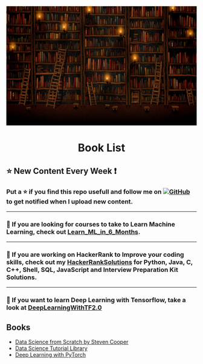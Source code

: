 <img src="./images/books.jpg">

<h1 id="HackerRankSolutions" align="center" >Book List</h1>

<h2>⭐️ New Content Every Week ❗</h2>

<h3>Put a ⭐️ if you find this repo usefull and follow me on
<a href="https://github.com/mukeshmithrakumar/"><img src="https://img.shields.io/badge/GitHub-Black.svg?" alt="GitHub"></a>
to get notified when I upload new content.

***
 <h3>💫 If you are looking for courses to take to Learn Machine Learning, check out <a href="https://github.com/mukeshmithrakumar/Learn_ML_in_6_Months">Learn_ML_in_6_Months</a>.</h3>

***

<h3>💫 If you are working on HackerRank to Improve your coding skills, check out my <a href="https://github.com/mukeshmithrakumar/HackerRankSolutions">HackerRankSolutions</a> for Python, Java, C, C++, Shell, SQL, JavaScript and Interview Preparation Kit Solutions.</h3>

***
<h3>💫 If you want to learn Deep Learning with Tensorflow, take a look at <a href="https://github.com/adhiraiyan/DeepLearningWithTF2.0">DeepLearningWithTF2.0</a></h3>

</h3>

<h2>Books</h2>

- [Data Science from Scratch by Steven Cooper](https://github.com/mukeshmithrakumar/Book_List/blob/master/Data%20Science%20from%20Scratch.pdf)
- [Data Science Tutorial Library](https://github.com/mukeshmithrakumar/Book_List/blob/master/Data%20Science%20Tutorial%20Library.pdf)
- [Deep Learning with PyTorch](https://github.com/mukeshmithrakumar/Book_List/blob/master/Deep%20Learning%20with%20PyTorch.pdf)

